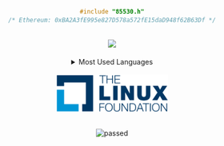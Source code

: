 
<div align="center">

```c
#include "85530.h"
/* Ethereum: 0xBA2A3fE995e827D578a572fE15daD948f62B63Df */
```
</div>
<br>
<div align="center">
<img src="https://github-readme-stats.vercel.app/api?username=855309"></img></div>
<br>
<div align="center">
<details>
<summary>Most Used Languages</summary>
<br>
<img src="https://github-readme-stats.vercel.app/api/top-langs?username=855309&show_icons=true&locale=en&layout=compact">
</details>
</div>
<br>
<div align="center">
<img src="lf.png" height="75">
</div>
<br>
<div align="center">
  
![passed](https://badgen.net/badge/github/passed%20%F0%9F%98%8E/green?icon=github)
</div>
